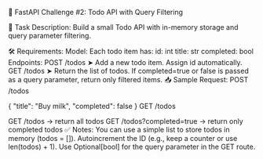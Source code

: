 🧩 FastAPI Challenge #2: Todo API with Query Filtering

🚀 Task Description:
Build a small Todo API with in-memory storage and query parameter filtering.

🛠️ Requirements:
Model:
Each todo item has:
id: int
title: str
completed: bool
Endpoints:
POST /todos
➤ Add a new todo item. Assign id automatically.
GET /todos
➤ Return the list of todos. If completed=true or false is passed as a query parameter, return only filtered items.
📥 Sample Request:
POST /todos

{
  "title": "Buy milk",
  "completed": false
}
GET /todos

GET /todos → return all todos
GET /todos?completed=true → return only completed todos
✅ Notes:
You can use a simple list to store todos in memory (todos = []).
Autoincrement the ID (e.g., keep a counter or use len(todos) + 1).
Use Optional[bool] for the query parameter in the GET route.